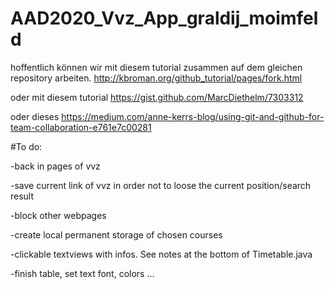 # AAD2020_Vvz_App_graldij_moimfeld

hoffentlich können wir mit diesem tutorial zusammen auf dem gleichen repository arbeiten.
http://kbroman.org/github_tutorial/pages/fork.html

oder mit diesem tutorial
https://gist.github.com/MarcDiethelm/7303312

oder dieses
https://medium.com/anne-kerrs-blog/using-git-and-github-for-team-collaboration-e761e7c00281

#To do:

-back in pages of vvz

-save current link of vvz in order not to loose the current position/search result

-block other webpages

-create local permanent storage of chosen courses

-clickable textviews with infos. See notes at the bottom of Timetable.java

-finish table, set text font, colors ...





